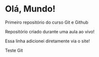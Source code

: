 # Olá, Mundo!
 Primeiro repositório do curso Git e Github

 Repositório criado durante uma aula ao vivo!
 
 Essa linha adicionei diretamente via o site!

Teste Git